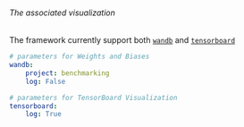 <h6> The associated visualization </h6>

The framework currently support both [```wandb```](https://www.wandb.com/) and [```tensorboard```](https://www.tensorflow.org/tensorboard)

```yaml
# parameters for Weights and Biases
wandb:
    project: benchmarking
    log: False

# parameters for TensorBoard Visualization
tensorboard:
    log: True
```